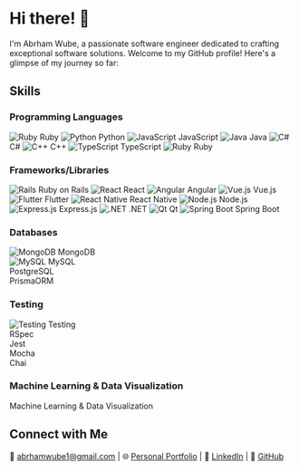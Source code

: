 # Hi there! 👋

I'm Abrham Wube, a passionate software engineer dedicated to crafting exceptional software solutions. Welcome to my GitHub profile! Here's a glimpse of my journey so far:

## Skills

### Programming Languages
![Ruby](https://img.icons8.com/color/48/000000/ruby-programming-language.png) Ruby ![Python](https://img.icons8.com/color/48/000000/python.png) Python ![JavaScript](https://img.icons8.com/color/48/000000/javascript.png) JavaScript ![Java](https://img.icons8.com/color/48/000000/java-coffee-cup-logo.png) Java ![C#](https://img.icons8.com/color/48/000000/c-sharp-logo.png) C# ![C++](https://img.icons8.com/color/48/000000/c-plus-plus-logo.png) C++ ![TypeScript](https://img.icons8.com/color/48/000000/typescript.png) TypeScript ![Ruby](https://img.icons8.com/color/48/000000/ruby-programming-language.png) Ruby  

### Frameworks/Libraries
![Rails](https://miro.medium.com/v2/resize:fit:128/1*lEXUSkEm6M6kIHmKP9HtWg.png) Ruby on Rails  ![React](https://img.icons8.com/color/48/000000/react-native.png) React ![Angular](https://img.icons8.com/color/48/000000/angularjs.png) Angular ![Vue.js](https://img.icons8.com/color/48/000000/vue-js.png) Vue.js ![Flutter](https://img.icons8.com/color/48/000000/flutter.png) Flutter ![React Native](https://img.icons8.com/color/48/000000/react-native.png) React Native ![Node.js](https://img.icons8.com/color/48/000000/nodejs.png) Node.js ![Express.js](https://img.icons8.com/color/48/000000/express.png) Express.js ![.NET](https://img.icons8.com/color/48/000000/dot-net.png) .NET ![Qt](https://img.icons8.com/ios-filled/50/000000/qt.png) Qt ![Spring Boot](https://img.icons8.com/color/48/000000/spring-logo.png) Spring Boot 
### Databases
![MongoDB](https://img.icons8.com/color/48/000000/mongodb.png) MongoDB  
![MySQL](https://img.icons8.com/color/48/000000/mysql.png) MySQL  
PostgreSQL  
PrismaORM  

### Testing
![Testing](https://img.icons8.com/color/48/000000/testing.png) Testing  
RSpec  
Jest  
Mocha  
Chai  

### Machine Learning & Data Visualization
Machine Learning & Data Visualization  

## Connect with Me
📧 abrhamwube1@gmail.com | 🌐 [Personal Portfolio](https://abrham-wube-portfolios.vercel.app/) | 💼 [LinkedIn](https://www.linkedin.com/in/abrham-wube-148a12247/) | 🐙 [GitHub](https://github.com/abrshewube/)
